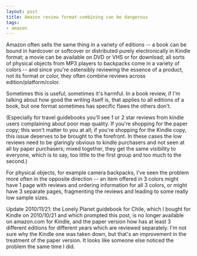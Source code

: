 ```yaml
---
layout: post
title: Amazon review format-combining can be dangerous
tags:
- amazon
---
```

Amazon often sells the same thing in a variety of editions -- a book can be
bound in hardcover or softcover or distributed purely electronically in Kindle
format; a movie can be available on DVD or VHS or for download; all sorts of
physical objects from MP3 players to backpacks come in a variety of colors --
and since you're ostensibly reviewing the essence of a product, not its format
or color, they often combine reviews across edition/platform/color.

Sometimes this is useful; sometimes it's harmful. In a book review, if I'm
talking about how good the writing itself is, that applies to all editions of
a book, but one format sometimes has specific flaws the others don't.

(Especially for travel guidebooks you'll see 1 or 2 star reviews from kindle
users complaining about poor map quality. If you're shopping for the paper
copy; this won't matter to you at all; if you're shopping for the Kindle copy,
this issue deserves to be brought to the forefront. In these cases the low
reviews need to be glaringly obvious to kindle purchasers and not seen at all
by paper purchasers; mixed together, they get the same visibility to everyone,
which is to say, too little to the first group and too much to the second.)

For physical objects, for example camera backpacks, I've seen the problem more
often in the opposite direction -- an item offered in 3 colors might have 1
page with reviews and ordering information for all 3 colors, or might have 3
separate pages, fragmenting the reviews and leading to some really low sample
sizes.

Update 2010/11/21: the Lonely Planet guidebook for Chile, which I bought for
Kindle on 2010/10/21 and which prompted this post, is no longer available on
amazon.com for Kindle, and the paper version how has at least 3 different
editions for different years which are reviewed separately. I'm not sure why
the Kindle one was taken down, but that's an improvement in the treatment of
the paper version. It looks like someone else noticed the problem the same
time I did.

